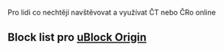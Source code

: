 Pro lidi co nechtějí navštěvovat a využívat ČT nebo ČRo online

## Block list pro [uBlock Origin]([https://www.electronjs.org/](https://chrome.google.com/webstore/detail/ublock-origin/cjpalhdlnbpafiamejdnhcphjbkeiagm?hl=cs))
